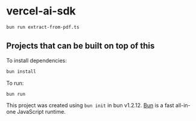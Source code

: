 # vercel-ai-sdk

```bash
bun run extract-from-pdf.ts
```

## Projects that can be built on top of this

To install dependencies:

```bash
bun install
```

To run:

```bash
bun run
```

This project was created using `bun init` in bun v1.2.12. [Bun](https://bun.sh) is a fast all-in-one JavaScript runtime.
